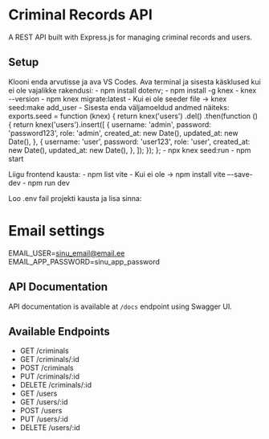 # Criminal Records API

A REST API built with Express.js for managing criminal records and users.

## Setup
Klooni enda arvutisse ja ava VS Codes.
Ava terminal ja sisesta käsklused kui ei ole vajalikke rakendusi:
    - npm install dotenv;
    - npm install -g knex
    - knex --version
    - npm knex migrate:latest
    - Kui ei ole seeder file -> knex seed:make add_user
    - Sisesta enda väljamoeldud andmed näiteks: 
exports.seed = function (knex) {
  return knex('users')
    .del()
    .then(function () {
      return knex('users').insert([
        {
          username: 'admin',
          password: 'password123', 
          role: 'admin',
          created_at: new Date(),
          updated_at: new Date(),
        },
        {
          username: 'user',
          password: 'user123',
          role: 'user',
          created_at: new Date(),
          updated_at: new Date(),
        },
      ]);
    });
};
    - npx knex seed:run
    - npm start
    
Liigu frontend kausta:
    - npm list vite
    - Kui ei ole -> npm install vite –-save-dev
    - npm run dev

Loo .env fail projekti kausta ja lisa sinna:
# Email settings
EMAIL_USER=sinu_email@email.ee
EMAIL_APP_PASSWORD=sinu_app_password

## API Documentation
API documentation is available at `/docs` endpoint using Swagger UI.

## Available Endpoints
- GET /criminals
- GET /criminals/:id
- POST /criminals
- PUT /criminals/:id
- DELETE /criminals/:id
- GET /users
- GET /users/:id
- POST /users
- PUT /users/:id
- DELETE /users/:id

